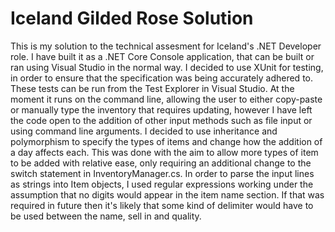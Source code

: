 # Iceland Gilded Rose Solution
This is my solution to the technical assesment for Iceland's .NET Developer role. I have built it as a .NET Core Console application, that can be built or ran using Visual Studio in the normal way. I decided to use XUnit for testing, in order to ensure that the specification was being accurately adhered to. These tests can be run from the Test Explorer in Visual Studio.
At the moment it runs on the command line, allowing the user to either copy-paste or manually type the inventory that requires updating, however I have left the code open to the addition of other input methods such as file input or using command line arguments.
I decided to use inheritance and polymorphism to specify the types of items and change how the addition of a day affects each. This was done with the aim to allow more types of item to be added with relative ease, only requiring an additional change to the switch statement in InventoryManager.cs.
In order to parse the input lines as strings into Item objects, I used regular expressions working under the assumption that no digits would appear in the item name section. If that was required in future then it's likely that some kind of delimiter would have to be used between the name, sell in and quality.
